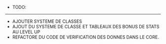 + TODO:
-------
- AJOUTER SYSTEME DE CLASSES
- AJOUT DU SYSTEME DE CLASSE ET TABLEAUX DES BONUS DE STATS AU LEVEL UP
- REFACTORE DU CODE DE VERIFICATION DES DONNES DANS LE CORE.
